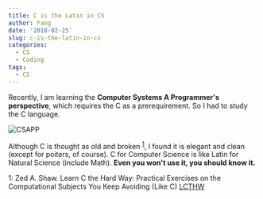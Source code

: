 ```yaml
---
title: C is the Latin in CS
author: Fang
date: '2018-02-25'
slug: c-is-the-latin-in-cs
categories:
  - CS
  - Coding
tags:
  - CS
---
```


Recently, I am learning the **Computer Systems A Programmer's perspective**, which requires the C as a prerequirement. So I had to study the C language. 

![CSAPP](https://www.amazon.com/Computer-Systems-Programmers-Perspective-3rd/dp/013409266X)

Although C is thought as old and broken <sup>[1](#myfootnote1)</sup>, I found it is elegant and clean (except for poiters, of course). 
C for Computer Science is like Latin for Natural Science (include Math). **Even you won't use it, you should know it.**


<a name="myfootnote1">1</a>: Zed A. Shaw. Learn C the Hard Way: Practical Exercises on the Computational Subjects You Keep Avoiding (Like C) [LCTHW]( https://learncodethehardway.org/c/)
